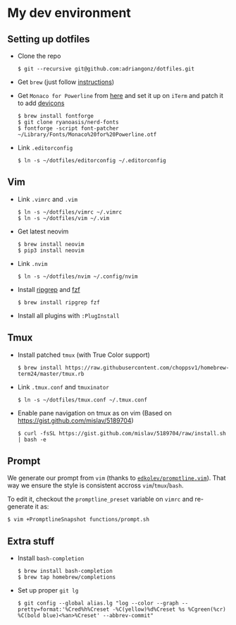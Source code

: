 # My dev environment

## Setting up dotfiles

-   Clone the repo 

    ```console
    $ git --recursive git@github.com:adriangonz/dotfiles.git
    ```

-   Get `brew` (just follow [instructions](https://brew.sh))

-   Get `Monaco for Powerline` from [here](https://gist.github.com/baopham/1838072/raw/616d338cea8b9dcc3a5b17c12fe3070df1b738c0/Monaco%2520for%2520Powerline.otf) and set it up on `iTerm` and patch it to add [devicons](https://github.com/ryanoasis/nerd-fonts#font-patcher)

    ```console
    $ brew install fontforge
    $ git clone ryanoasis/nerd-fonts
    $ fontforge -script font-patcher ~/Library/Fonts/Monaco%20for%20Powerline.otf
    ```

-   Link `.editorconfig`

    ```console
    $ ln -s ~/dotfiles/editorconfig ~/.editorconfig
    ```

## Vim

-   Link `.vimrc` and `.vim`

    ```console
    $ ln -s ~/dotfiles/vimrc ~/.vimrc
    $ ln -s ~/dotfiles/vim ~/.vim
    ```

-   Get latest neovim

    ```console
    $ brew install neovim
    $ pip3 install neovim
    ```

-   Link `.nvim`

    ```console
    $ ln -s ~/dotfiles/nvim ~/.config/nvim
    ```

-   Install [ripgrep](https://github.com/BurntSushi/ripgrep) and [fzf](https://github.com/junegunn/fzf)

    ```console
    $ brew install ripgrep fzf
    ```

-   Install all plugins with `:PlugInstall`

## Tmux

-   Install patched `tmux` (with True Color support)

    ```console
    $ brew install https://raw.githubusercontent.com/choppsv1/homebrew-term24/master/tmux.rb
    ```

-   Link `.tmux.conf` and `tmuxinator`

    ```console
    $ ln -s ~/dotfiles/tmux.conf ~/.tmux.conf
    ```

-   Enable pane navigation on tmux as on vim (Based on <https://gist.github.com/mislav/5189704>)

    ```console
    $ curl -fsSL https://gist.github.com/mislav/5189704/raw/install.sh | bash -e
    ```

## Prompt

We generate our prompt from `vim` (thanks to [`edkolev/promptline.vim`](https://github.com/edkolev/promptline.vim)). That way we ensure the style is consistent accross `vim`/`tmux`/`bash`.

To edit it, checkout the `promptline_preset` variable on `vimrc` and re-generate it as:

```console
$ vim +PromptlineSnapshot functions/prompt.sh
```

## Extra stuff

-   Install `bash-completion`

    ```console
    $ brew install bash-completion
    $ brew tap homebrew/completions
    ```

-   Set up proper `git lg`

    ```console
    $ git config --global alias.lg "log --color --graph --pretty=format:'%Cred%h%Creset -%C(yellow)%d%Creset %s %Cgreen(%cr) %C(bold blue)<%an>%Creset' --abbrev-commit"
    ```

